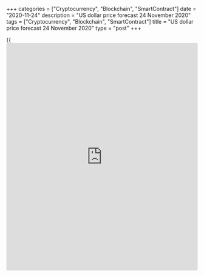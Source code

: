 +++
categories = ["Cryptocurrency", "Blockchain", "SmartContract"]
date = "2020-11-24"
description = "US dollar price forecast 24 November 2020"
tags = ["Cryptocurrency", "Blockchain", "SmartContract"]
title = "US dollar price forecast 24 November 2020"
type = "post"
+++

{{<iframe id="large-banner" src="https://www.bounty.group/#slide=27.0" width="100%" height="600" scrolling="no" style="border: 0px solid rgb(216, 221, 230); border-radius: 3px;">}}

2020-11-24

2020-11-24

Dollar prepares for transition. Forecast as of 24.11.2020Dmitri
Demidenko

Lower political risks in the USA break the link between the [EURUSD][1]
and the US stock indexes. The euro needs fresh drivers. Let us discuss
the Forex outlook and make up a trading plan.

##  **Weekly US dollar fundamental forecast**

Although markets live in illusions (they ignore negative [news](https://www.letsplayfx.com/blog/forex-news-website/) and
respond to positive information), they acknowledge the reality from time
to time. How could the [EURUSD][1] be running up to 1.2 if the euro-area
PMI is down to the lowest level since May while the US PMI performs the
best growth over the last 5.5 years? The divergence in the economic
expansion sets the euro bulls back, but the correction will hardly be
deep.

The euro-area composite PMI was down from 50 to 45.1 in November.
According to Markit, it means the euro-area GDP should contract by 1.9%
in Q4. Oxford Economics expects a deeper downturn, by 2.6% quarterly.
The PMI drop is not as deep as it was in spring when the euro-area PMI
dropped by 40 points to 13.6 in two months, and the economy contracted
by 12% in the second quarter. However, the European economy is still
extremely weak. At the same time, US PMI hits the highest level since
March 2015 amid Joe Biden’s victory in the US presidential election and
positive [news](https://www.letsplayfx.com/blog/forex-news-website/) about vaccines.

### Dynamics of PMIs



 _Source_ _: Wall Street Journal_

The correlation between the [EURUSD][1] and the [S&P 500][2] goes weak,
and the major currency pair needs fresh drivers. One of the drivers is
the divergence in economic growth. I have often noted that the US dollar
and the US stock indexes move in opposite directions during the market
turmoil. However, once the markets stabilize, the negative correlation
between the dollar and the stock market fades away. Donald Trump has
accepted a formal US transition should begin for President-elect Joe
Biden to take office. Joe Biden is to nominate Janet Yellen as Treasury
Secretary. This [news](https://www.letsplayfx.com/blog/forex-news-website/) suggests the US political risks are lower, and
[investor](https://www.fintechee.com/tutorial-for-forex-trading/investor-mode/)s should calm down.

I believe both the [S&P 500][2] and the [EURUSD][1] should enter
consolidation soon. In 2021, the euro and the US stock market will be
rising as the global economy will be recovering after the trade wars in
2018-2019 and the pandemic in 2020. Bloomberg expects global GDP to
shrink 4.1% this year and expand 4.9% next year, making risky assets the
favorites and safe-haven assets outsiders.

###  **Bloomberg forecasts for GDP**

 _Source_ _: Bloomberg_

A change in US-China trade relations should produce a strong effect.
Trump tries to worsen them before he leaves office. The new plan of his
administration provides for a coordinated allied response to the illegal
actions of China. They should buy back the exports of the affected
country (for example, Australia) and then use import tariffs against
China to offset their costs.

###  **Weekly[EURUSD][1] trading plan**

Such an approach lowers the US-EU trade war risks, which is a bullish
factor for the euro. The [EURUSD][1] long-term outlook remains bullish.
Therefore, it makes sense to follow the trading strategy [recommended
earlier][3] and buy the euro-dollar on the price fall, followed by a
rebound up from the supports at 1.18, 1.176, and 1.172.

* * *

P.S. Did you like my article? Share it in social networks: it will be
the best “thank you" :)

Ask me questions and comment below. I’ll be glad to answer your
questions and give necessary explanations.

 **Useful links:**

  * I recommend trying to trade with a reliable broker [here][4]. The system allows you to trade by yourself or copy successful traders from all across the globe.
  * Use my promo-code BLOG for getting deposit bonus 50% on LiteForex platform. Just enter this code in the appropriate field while [depositing][5] your trading account.
  * Telegram chat for traders: <t.me/liteforexengchat>. We are sharing the signals and trading experience
  * Telegram channel with high-quality analytics, Forex reviews, training articles, and other useful things for traders <t.me/liteforex>

## Price chart of EURUSD in real time mode

The content of this article reflects the author’s opinion and does not
necessarily reflect the official position of LiteForex. The material
published on this page is provided for informational purposes only and
should not be considered as the provision of investment advice for the
purposes of Directive 2004/39/EC.

Rate this article:

{{value}}

( {{count}} {{title}} )

   1. my.liteforex.com/trading/chart?symbol=EURUSD&returnUrl=true
   2. my.liteforex.com/trading/chart?symbol=SPX&returnUrl=true
   3. www.liteforex.com/blog/analysts-opinions/euro-chose-the-path-forecast-as-of-19112020/
   4. my.liteforex.com/?category=analysts-opinions&slug=dollar-prepares-for-transition-forecast-as-of-24112020&openPopup=%2Fregistration%2Fpopup&utm_source=blog&utm_medium=article&utm_campaign=bonus
   5. my.liteforex.com/deposit/?category=analysts-opinions&slug=dollar-prepares-for-transition-forecast-as-of-24112020&promo_code=BLOG&utm_source=blog&utm_medium=article&utm_campaign=bonus